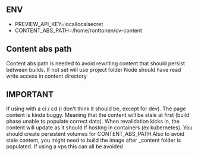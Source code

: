 ## ENV

- PREVIEW_API_KEY=locallocalsecret
- CONTENT_ABS_PATH=/home/ronttonen/cv-content

## Content abs path

Content abs path is needed to avoid rewriting content that should persist between builds.
If not set will use project folder
Node should have read write access in content directory

## IMPORTANT

If using with a ci / cd (i don't think it should be, except for dev). The page content is kinda buggy.
Meaning that the content will be stale at first (build phase unable to populate correct data). When revalidation kicks in, the content will update as it should
If hosting in containers (ex kubernetes). You should create persistent volumes for CONTENT_ABS_PATH
Also to avoid stale content, you might need to build the image after \_content folder is populated. If using a vps this can all be avoided
